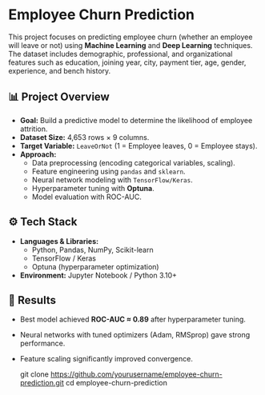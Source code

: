 # Employee Churn Prediction  

This project focuses on predicting employee churn (whether an employee will leave or not) using **Machine Learning** and **Deep Learning** techniques. The dataset includes demographic, professional, and organizational features such as education, joining year, city, payment tier, age, gender, experience, and bench history.  

## 📊 Project Overview  
- **Goal:** Build a predictive model to determine the likelihood of employee attrition.  
- **Dataset Size:** 4,653 rows × 9 columns.  
- **Target Variable:** `LeaveOrNot` (1 = Employee leaves, 0 = Employee stays).  
- **Approach:**  
  - Data preprocessing (encoding categorical variables, scaling).  
  - Feature engineering using `pandas` and `sklearn`.  
  - Neural network modeling with `TensorFlow/Keras`.  
  - Hyperparameter tuning with **Optuna**.  
  - Model evaluation with ROC-AUC.  

## ⚙️ Tech Stack  
- **Languages & Libraries:**  
  - Python, Pandas, NumPy, Scikit-learn  
  - TensorFlow / Keras  
  - Optuna (hyperparameter optimization)  
- **Environment:** Jupyter Notebook / Python 3.10+  

## 🚀 Results  
- Best model achieved **ROC-AUC ≈ 0.89** after hyperparameter tuning.  
- Neural networks with tuned optimizers (Adam, RMSprop) gave strong performance.  
- Feature scaling significantly improved convergence.  


   git clone https://github.com/yourusername/employee-churn-prediction.git
   cd employee-churn-prediction
